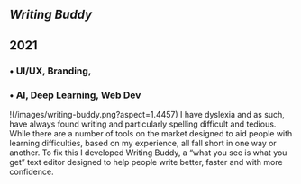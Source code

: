 



## *Writing Buddy*
## 2021

### • UI/UX, Branding,
### • AI, Deep Learning, Web Dev
!(/images/writing-buddy.png?aspect=1.4457)
I have dyslexia and as such, have always found writing and particularly spelling difficult and tedious. While there are a number of tools on the market designed to aid people with learning difficulties, based on my experience, all fall short in one way or another. To fix this I developed Writing Buddy, a “what you see is what you get” text editor designed to help people write better, faster and with more confidence.